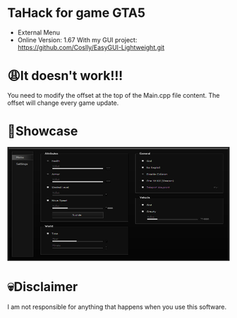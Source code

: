 # TaHack for game GTA5
- External Menu
- Online Version: 1.67
With my GUI project: https://github.com/Coslly/EasyGUI-Lightweight.git
# 😩It doesn't work!!!
You need to modify the offset at the top of the Main.cpp file content. The offset will change every game update.
# 🤩Showcase
![image](https://github.com/Coslly/TaHack/blob/main/ShowImage.png?raw=true)
# 💀Disclaimer
I am not responsible for anything that happens when you use this software.
